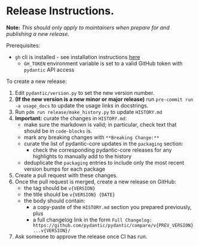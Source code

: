 # Release Instructions.

**Note:** _This should only apply to maintainers when prepare for and publishing a new release._

Prerequisites:
* `gh` cli is installed - see installation instructions [here](https://docs.github.com/en/github-cli/github-cli/quickstart)
  * `GH_TOKEN` environment variable is set to a valid GitHub token with `pydantic` API access

To create a new release:
1. Edit `pydantic/version.py` to set the new version number.
2. **(If the new version is a new minor or major release)** run `pre-commit run -a usage_docs` to update the usage links in docstrings.
3. Run `pdm run release/make_history.py` to update `HISTORY.md`
4. **Important:** curate the changes in `HISTORY.md`:
   - make sure the markdown is valid; in particular, check text that should be in `code-blocks` is.
   - mark any breaking changes with `**Breaking Change:**`
   - curate the list of pydantic-core updates in the `packaging` section:
     - check the corresponding pydantic-core releases for any highlights to manually add to the history
   - deduplicate the `packaging` entries to include only the most recent version bumps for each package
5. Create a pull request with these changes.
6. Once the pull request is merged, create a new release on GitHub:
   - the tag should be `v{VERSION}`
   - the title should be `v{VERSION} {DATE}`
   - the body should contain:
     - a copy-paste of the `HISTORY.md` section you prepared previously, plus
     - a full changelog link in the form `Full Changelog: https://github.com/pydantic/pydantic/compare/v{PREV_VERSION}...v{VERSION}/`
7. Ask someone to approve the release once CI has run.
